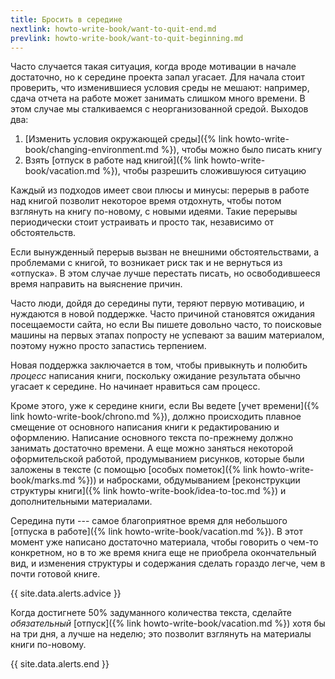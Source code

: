 ```yaml
---
title: Бросить в середине
nextlink: howto-write-book/want-to-quit-end.md
prevlink: howto-write-book/want-to-quit-beginning.md
---
```


Часто случается такая ситуация, когда вроде мотивации в начале
достаточно, но к середине проекта запал угасает.  Для начала стоит
проверить, что изменившиеся условия среды не мешают: например, сдача
отчета на работе может занимать слишком много времени.  В этом случае
мы сталкиваемся с неорганизованной средой.  Выходов два:
1. [Изменить условия окружающей среды]({% link
   howto-write-book/changing-environment.md %}), чтобы можно было
   писать книгу
2. Взять [отпуск в работе над книгой]({% link
   howto-write-book/vacation.md %}), чтобы разрешить сложившуюся
   ситуацию

Каждый из подходов имеет свои плюсы и минусы: перерыв в работе над
книгой позволит некоторое время отдохнуть, чтобы потом взглянуть на
книгу по-новому, с новыми идеями.  Такие перерывы периодически стоит
устраивать и просто так, независимо от обстоятельств.

Если вынужденный перерыв вызван не внешними обстоятельствами, а
проблемами с книгой, то возникает риск так и не вернуться из
«отпуска».  В этом случае лучше перестать писать, но освободившееся
время направить на выяснение причин.

Часто люди, дойдя до середины пути, теряют первую мотивацию, и
нуждаются в новой поддержке.  Часто причиной становятся ожидания
посещаемости сайта, но если Вы пишете довольно часто, то поисковые
машины на первых этапах попросту не успевают за вашим материалом,
поэтому нужно просто запастись терпением.

Новая поддержка заключается в том, чтобы привыкнуть и полюбить
*процесс* написания книги, поскольку ожидание результата обычно
угасает к середине.  Но начинает нравиться сам процесс.

Кроме этого, уже к середине книги, если Вы ведете [учет времени]({%
link howto-write-book/chrono.md %}), должно происходить плавное
смещение от основного написания книги к редактированию и оформлению.
Написание основного текста по-прежнему должно занимать достаточно
времени.  А еще можно заняться некоторой оформительской работой,
продумыванием рисунков, которые были заложены в тексте (с помощью
[особых пометок]({% link howto-write-book/marks.md %})) и набросками,
обдумыванием [реконструкции структуры книги]({% link
howto-write-book/idea-to-toc.md %}) и дополнительными материалами.

Середина пути --- самое благоприятное время для небольшого [отпуска в
работе]({% link howto-write-book/vacation.md %}).  В этот момент уже
написано достаточно материала, чтобы говорить о чем-то конкретном, но
в то же время книга еще не приобрела окончательный вид, и изменения
структуры и содержания сделать гораздо легче, чем в почти готовой
книге.

{{ site.data.alerts.advice }}

Когда достигнете 50% задуманного количества текста, сделайте
*обязательный* [отпуск]({% link howto-write-book/vacation.md %}) хотя
бы на три дня, а лучше на неделю; это позволит взглянуть на материалы
книги по-новому.

{{ site.data.alerts.end }}
